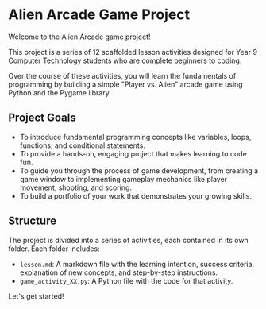 # Alien Arcade Game Project

Welcome to the Alien Arcade game project!

This project is a series of 12 scaffolded lesson activities designed for Year 9 Computer Technology students who are complete beginners to coding. 

Over the course of these activities, you will learn the fundamentals of programming by building a simple "Player vs. Alien" arcade game using Python and the Pygame library.

## Project Goals

*   To introduce fundamental programming concepts like variables, loops, functions, and conditional statements.
*   To provide a hands-on, engaging project that makes learning to code fun.
*   To guide you through the process of game development, from creating a game window to implementing gameplay mechanics like player movement, shooting, and scoring.
*   To build a portfolio of your work that demonstrates your growing skills.

## Structure

The project is divided into a series of activities, each contained in its own folder. Each folder includes:

*   `lesson.md`: A markdown file with the learning intention, success criteria, explanation of new concepts, and step-by-step instructions.
*   `game_activity_XX.py`: A Python file with the code for that activity.

Let's get started!
